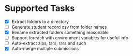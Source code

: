 # Supported Tasks
- [x] Extract folders to a directory
- [ ] Generate student record csv from folder names
- [x] Rename extracted folders something reasonable
- [ ] Support foreach with environment variables for useful info
- [ ] Auto-extract zips, tars, rars and such
- [x] Auto-merge multiple submissions
